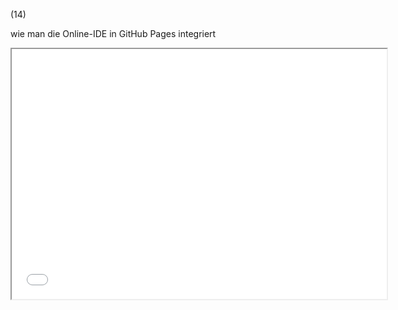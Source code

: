 (14)

wie man die Online-IDE in GitHub Pages integriert

<iframe src="Template.html" style="width:600px; height:400px"></iframe>
